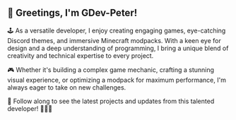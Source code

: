 ## 👋 Greetings, I'm GDev-Peter! ##

🕹️ As a versatile developer, I enjoy creating engaging games, eye-catching Discord themes, and immersive Minecraft modpacks. With a keen eye for design and a deep understanding of programming, I bring a unique blend of creativity and technical expertise to every project.

🎮 Whether it's building a complex game mechanic, crafting a stunning visual experience, or optimizing a modpack for maximum performance, I'm always eager to take on new challenges.

👀 Follow along to see the latest projects and updates from this talented developer! 👨‍💻🚀
